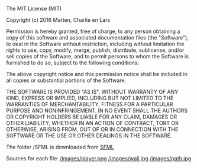 The MIT License (MIT)

Copyright (c) 2016 Marten, Charlie en Lars

Permission is hereby granted, free of charge, to any person obtaining a copy
of this software and associated documentation files (the "Software"), to deal
in the Software without restriction, including without limitation the rights
to use, copy, modify, merge, publish, distribute, sublicense, and/or sell
copies of the Software, and to permit persons to whom the Software is
furnished to do so, subject to the following conditions:

The above copyright notice and this permission notice shall be included in all
copies or substantial portions of the Software.

THE SOFTWARE IS PROVIDED "AS IS", WITHOUT WARRANTY OF ANY KIND, EXPRESS OR
IMPLIED, INCLUDING BUT NOT LIMITED TO THE WARRANTIES OF MERCHANTABILITY,
FITNESS FOR A PARTICULAR PURPOSE AND NONINFRINGEMENT. IN NO EVENT SHALL THE
AUTHORS OR COPYRIGHT HOLDERS BE LIABLE FOR ANY CLAIM, DAMAGES OR OTHER
LIABILITY, WHETHER IN AN ACTION OF CONTRACT, TORT OR OTHERWISE, ARISING FROM,
OUT OF OR IN CONNECTION WITH THE SOFTWARE OR THE USE OR OTHER DEALINGS IN THE
SOFTWARE.


The folder /SFML is downloaded from [SFML](sfml-dev.org)

Sources for each file:
  [/images/player.png](http://kupokaze.deviantart.com/art/Pokemon-Trainer-overworld-sprite-public-562406544)
  [/images/wall.jpg](http://img.aws.ehowcdn.com/intl-50x50/ds-photo/getty/article/117/244/89680640.jpg)
  [/images/path.jpg](http://image.hominter.com/wsphoto/14_03_30/50X50_e06f9a65aa/stone-glass-mosaic-tile-grey-wood-pattern-wall-marble-tiles-backsplash-mosaic-tile-sgs47.jpg)